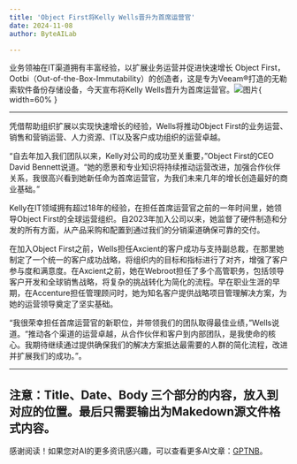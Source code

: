 ```yaml
---
title: 'Object First将Kelly Wells晋升为首席运营官'
date: 2024-11-08
author: ByteAILab

---
```


业务领袖在IT渠道拥有丰富经验，以扩展业务运营并促进快速增长
Object First，Ootbi（Out-of-the-Box-Immutability）的创造者，这是专为Veeam®打造的无勒索软件备份存储设备，今天宣布将Kelly Wells晋升为首席运营官。![图片](https://ai-techpark.com/wp-content/uploads/2024/11/Object-First-960x540.jpg){ width=60% }

---
凭借帮助组织扩展以实现快速增长的经验，Wells将推动Object First的业务运营、销售和营销运营、人力资源、IT以及客户成功组织的运营卓越。

“自去年加入我们团队以来，Kelly对公司的成功至关重要，”Object First的CEO David Bennett说道。“她的愿景和专业知识将持续推动运营改进，加强合作伙伴关系，我很高兴看到她新任命为首席运营官，为我们未来几年的增长创造最好的商业基础。”

Kelly在IT领域拥有超过18年的经验，在担任首席运营官之前的一年时间里，她领导Object First的全球运营组织。自2023年加入公司以来，她监督了硬件制造和分发的所有方面，从产品采购和配置到通过我们的分销渠道确保可靠的交付。

在加入Object First之前，Wells担任Axcient的客户成功与支持副总裁，在那里她制定了一个统一的客户成功战略，将组织内的目标和指标进行了对齐，增强了客户参与度和满意度。在Axcient之前，她在Webroot担任了多个高管职务，包括领导客户开发和全球销售战略，将复杂的挑战转化为简化的流程。早在职业生涯的早期，在Accenture担任管理顾问时，她为知名客户提供战略项目管理解决方案，为她的运营领导奠定了坚实基础。

“我很荣幸担任首席运营官的新职位，并带领我们的团队取得最佳业绩，”Wells说道。“推动各个渠道的运营卓越，从合作伙伴和客户到内部团队，是我使命的核心。我期待继续通过提供确保我们的解决方案抵达最需要的人群的简化流程，改进并扩展我们的成功。”。

---

注意：Title、Date、Body 三个部分的内容，放入到对应的位置。最后只需要输出为Makedown源文件格式内容。
---
感谢阅读！如果您对AI的更多资讯感兴趣，可以查看更多AI文章：[GPTNB](https://gptnb.com)。